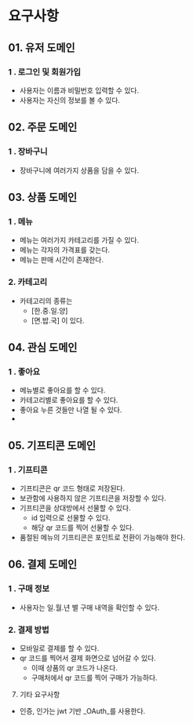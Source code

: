 # 요구사항

## 01. 유저 도메인

### 1 . 로그인 및 회원가입

* 사용자는 이름과 비밀번호 입력할 수 있다. 
* 사용자는 자신의 정보를 볼 수 있다. 

## 02. 주문 도메인

### 1 . 장바구니

* 장바구니에 여러가지 상품을 담을 수 있다. 



## 03. 상품 도메인

### 1 . 메뉴

* 메뉴는 여러가지 카테고리를 가질 수 있다.
* 메뉴는 각자의 가격표를 갖는다.
* 메뉴는 판매 시간이 존재한다. 

### 2.  카테고리

* 카테고리의 종류는
  *  \[한.중.일.양\] 
  *  \[면.밥.국\]  이 있다.



## 04. 관심 도메인

### 1 . 좋아요

* 메뉴별로 좋아요를 할 수 있다.
* 카테고리별로 좋아요를 할 수 있다.
* 좋아요 누른 것들만 나열 될 수 있다.
* 
## 05. 기프티콘 도메인

### 1 . 기프티콘

* 기프티콘은 qr 코드 형태로 저장된다.
* 보관함에 사용하지 않은 기프티콘을 저장할 수 있다.
* 기프티콘을 상대방에서 선물할 수 있다.
  * id 입력으로 선물할 수 있다.
  * 해당 qr 코드를 찍어 선물할 수 있다. 
* 품절된 메뉴의 기프티콘은 포인트로 전환이 가능해야 한다. 

## 06. 결제 도메인

### 1 . 구매 정보

* 사용자는 일.월.년 별 구매 내역을 확인할 수 있다.



### 2. 결제 방법

* 모바일로 결제를 할 수 있다.
* qr 코드를 찍어서 결제 화면으로 넘어갈 수 있다.
  * 이때 상품의 qr 코드가 나온다. 
  * 구매처에서 qr 코드를 찍어 구매가 가능하다. 







07. 기타 요구사항

* 인증, 인가는 jwt 기반 _OAuth_를 사용한다. 

